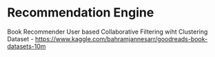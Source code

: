 # Recommendation Engine
 Book Recommender User based Collaborative Filtering wiht Clustering\
 Dataset - https://www.kaggle.com/bahramjannesarr/goodreads-book-datasets-10m
